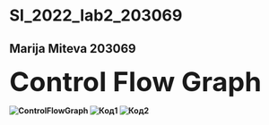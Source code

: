 # SI_2022_lab2_203069
Marija Miteva 203069
---------------------------------------------------------------
<font size="+13"> <b> Control Flow Graph <b> </font>

![ControlFlowGraph](https://user-images.githubusercontent.com/102690419/171865852-3f39f1f1-38cf-47f0-be82-113b38eeabc0.png)
![Код1](https://user-images.githubusercontent.com/102690419/171866039-5bf26301-a889-4ab4-aa51-0ed253686b0d.png)
![Код2](https://user-images.githubusercontent.com/102690419/171866089-72d635ba-0309-4447-945f-fdf0798957a8.png)

